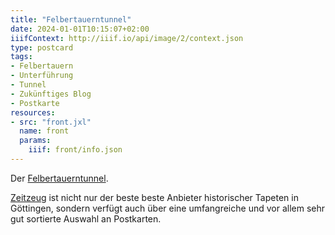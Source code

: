 ```yaml
---
title: "Felbertauerntunnel"
date: 2024-01-01T10:15:07+02:00
iiifContext: http://iiif.io/api/image/2/context.json
type: postcard
tags:
- Felbertauern
- Unterführung
- Tunnel
- Zukünftiges Blog
- Postkarte
resources:
- src: "front.jxl"
  name: front
  params:
    iiif: front/info.json
---
```

Der [Felbertauerntunnel](https://de.wikipedia.org/wiki/Felbertauerntunnel).

<!--more-->
<div class="source"><a href="http://zeitzeug.de/">Zeitzeug</a> ist nicht nur der beste beste Anbieter historischer Tapeten in Göttingen, sondern verfügt auch über eine umfangreiche und vor allem sehr gut sortierte Auswahl an Postkarten.</div>
